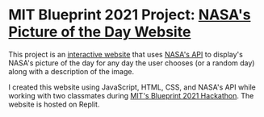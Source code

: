 # MIT Blueprint 2021 Project: [NASA's Picture of the Day Website](https://blueprint-project-2021-tan-theta.sayansisodiya.repl.co/)
This project is an [interactive website](https://blueprint-project-2021-tan-theta.sayansisodiya.repl.co/) that uses [NASA's API](https://api.nasa.gov/) to display's NASA's picture of the day for any day the user chooses (or a random day) along with a description of the image.

I created this website using JavaScript, HTML, CSS, and NASA's API while working with two classmates during [MIT's Blueprint 2021 Hackathon](https://blueprint.hackmit.org/). The website is hosted on Replit.
